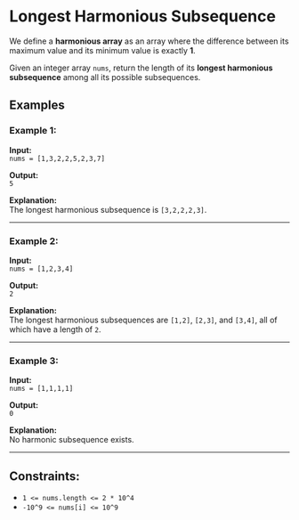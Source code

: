 # Longest Harmonious Subsequence

We define a **harmonious array** as an array where the difference between its maximum value and its minimum value is exactly **1**.

Given an integer array `nums`, return the length of its **longest harmonious subsequence** among all its possible subsequences.

## Examples

### Example 1:
**Input:**  
`nums = [1,3,2,2,5,2,3,7]`  

**Output:**  
`5`  

**Explanation:**  
The longest harmonious subsequence is `[3,2,2,2,3]`.

---

### Example 2:
**Input:**  
`nums = [1,2,3,4]`  

**Output:**  
`2`  

**Explanation:**  
The longest harmonious subsequences are `[1,2]`, `[2,3]`, and `[3,4]`, all of which have a length of `2`.

---

### Example 3:
**Input:**  
`nums = [1,1,1,1]`  

**Output:**  
`0`  

**Explanation:**  
No harmonic subsequence exists.

---

## Constraints:
- `1 <= nums.length <= 2 * 10^4`
- `-10^9 <= nums[i] <= 10^9`
